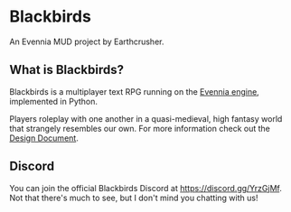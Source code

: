 # Blackbirds

An Evennia MUD project by Earthcrusher.

## What is Blackbirds?

Blackbirds is a multiplayer text RPG running on the [Evennia engine](http://www.evennia.com/), implemented in Python.

Players roleplay with one another in a quasi-medieval, high fantasy world that strangely resembles our own. For more information check out the [Design Document](https://github.com/Earthcrusher/Blackbirds/blob/dev/Design%20Document.md).

## Discord

You can join the official Blackbirds Discord at https://discord.gg/YrzGjMf. Not that there's much to see, but I don't mind you chatting with us!
